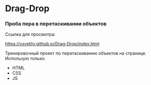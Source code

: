 # Drag-Drop

### Проба пера в перетаскивании объектов

Ссылка для просмотра:

https://vsvetliy.github.io/Drag-Drop/index.html

Тренировочный проект по перетаскиванию объектов на странице. 
Использую только:
- HTML
- CSS
- JS
